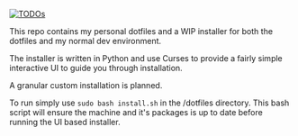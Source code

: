 [![TODOs][todos-badge]][todos]

This repo contains my personal dotfiles and a WIP installer for both the dotfiles and my normal dev environment.

The installer is written in Python and use Curses to provide a fairly simple interactive UI to guide you through installation.

A granular custom installation is planned.

To run simply use `sudo bash install.sh` in the /dotfiles directory. This bash script will ensure the machine and it's packages is up to date before running the UI based installer.

[todos]: https://www.tickgit.com/browse?repo=github.com/CalebDepatie/dotfiles
[todos-badge]: https://badgen.net/https/api.tickgit.com/badgen/github.com/CalebDepatie/dotfiles
